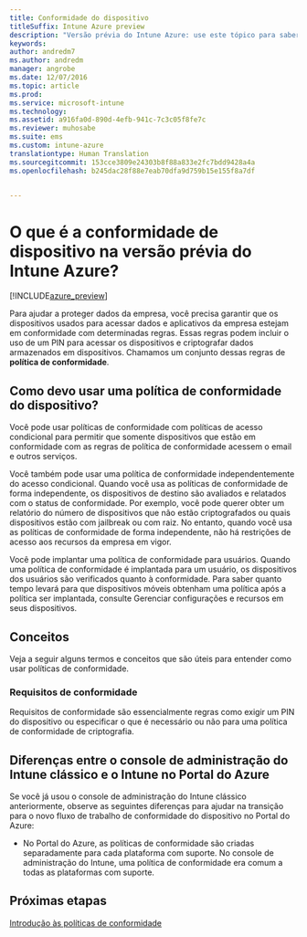 ```yaml
---
title: Conformidade do dispositivo
titleSuffix: Intune Azure preview
description: "Versão prévia do Intune Azure: use este tópico para saber mais sobre a conformidade do dispositivo no Microsoft Intune"
keywords: 
author: andredm7
ms.author: andredm
manager: angrobe
ms.date: 12/07/2016
ms.topic: article
ms.prod: 
ms.service: microsoft-intune
ms.technology: 
ms.assetid: a916fa0d-890d-4efb-941c-7c3c05f8fe7c
ms.reviewer: muhosabe
ms.suite: ems
ms.custom: intune-azure
translationtype: Human Translation
ms.sourcegitcommit: 153cce3809e24303b8f88a833e2fc7bdd9428a4a
ms.openlocfilehash: b245dac28f88e7eab70dfa9d759b15e155f8a7df


---
```


# <a name="what-is-device-compliance-in-intune-azure-preview"></a>O que é a conformidade de dispositivo na versão prévia do Intune Azure?


[!INCLUDE[azure_preview](../includes/azure_preview.md)]

Para ajudar a proteger dados da empresa, você precisa garantir que os dispositivos usados para acessar dados e aplicativos da empresa estejam em conformidade com determinadas regras. Essas regras podem incluir o uso de um PIN para acessar os dispositivos e criptografar dados armazenados em dispositivos. Chamamos um conjunto dessas regras de **política de conformidade**.

##  <a name="how-should-i-use-a-device-compliance-policy"></a>Como devo usar uma política de conformidade do dispositivo?
Você pode usar políticas de conformidade com políticas de acesso condicional para permitir que somente dispositivos que estão em conformidade com as regras de política de conformidade acessem o email e outros serviços.

Você também pode usar uma política de conformidade independentemente do acesso condicional.
Quando você usa as políticas de conformidade de forma independente, os dispositivos de destino são avaliados e relatados com o status de conformidade. Por exemplo, você pode querer obter um relatório do número de dispositivos que não estão criptografados ou quais dispositivos estão com jailbreak ou com raiz. No entanto, quando você usa as políticas de conformidade de forma independente, não há restrições de acesso aos recursos da empresa em vigor.

Você pode implantar uma política de conformidade para usuários. Quando uma política de conformidade é implantada para um usuário, os dispositivos dos usuários são verificados quanto à conformidade. Para saber quanto tempo levará para que dispositivos móveis obtenham uma política após a política ser implantada, consulte Gerenciar configurações e recursos em seus dispositivos.

##  <a name="concepts"></a>Conceitos
Veja a seguir alguns termos e conceitos que são úteis para entender como usar políticas de conformidade.

### <a name="compliance-requirements"></a>Requisitos de conformidade
Requisitos de conformidade são essencialmente regras como exigir um PIN do dispositivo ou especificar o que é necessário ou não para uma política de conformidade de criptografia.

<!---### Actions for noncompliance

You can specify what needs to happen when a device is determined as noncompliant. This can be a sequence of actions during a specific time.
When you specify these actions, Intune will automatically initiate them in the sequence you specify. See the following example of a sequence of
actions for a device that continues to be in the noncompliant status for
a week:

-   When the device is first determined to be non-compliant, an email with noncompliant notification is sent to the user.

-   3 days after initial noncompliance state, a follow up reminder is sent to the user.

-   5 days after initial noncompliance state, a final reminder with a notification that access to company resources will be blocked on the device in 2 days if the compliance issues are not remediated is sent to the user.

-   7 days after initial noncompliance state, access to company resources is blocked. This requires that you have conditional access policy that specifies that access from noncompliant devices should    be blocked for services such as Exchange and SharePoint.

### Grace Period

This is the time between when a device is first determined as
noncompliant to when access to company resources on that device is blocked. This time allows for time that the user has to resolve
compliance issues on the device. You can also use this time to create your action sequences to send notifications to the user before their access is blocked.

Remember that you need to implement conditional access policies in addition to compliance policies in order for access to company resources to be blocked.--->

##  <a name="differences-between-the-classic-intune-admin-console-and-intune-in-the-azure-portal"></a>Diferenças entre o console de administração do Intune clássico e o Intune no Portal do Azure


Se você já usou o console de administração do Intune clássico anteriormente, observe as seguintes diferenças para ajudar na transição para o novo fluxo de trabalho de conformidade do dispositivo no Portal do Azure:


-   No Portal do Azure, as políticas de conformidade são criadas separadamente para cada plataforma com suporte. No console de administração do Intune, uma política de conformidade era comum a todas as plataformas com suporte.


<!--- -   In the Azure portal, you have the ability to specify actions and notifications that are intiated when a device is determined to be noncompliant. This ability does not exist in the Intune admin console.

-   In the Azure portal, you can set a grace period to allow time for the end-user to get their device back to compliance status before they completely lose the ability to get company data on their device. This is not available in the Intune admin console.--->

##  <a name="next-steps"></a>Próximas etapas

[Introdução às políticas de conformidade](get-started-with-device-compliance.md)


<!---### See also

Conditional access--->



<!--HONumber=Feb17_HO3-->


